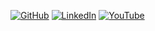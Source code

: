 [![GitHub](https://img.shields.io/badge/GitHub-181717?style=for-the-badge&logo=github&logoColor=white)](https://github.com/yoosuho)
[![LinkedIn](https://img.shields.io/badge/LinkedIn-0A66C2?style=for-the-badge&logo=linkedin&logoColor=white)](https://www.linkedin.com/in/suho-yu/)
[![YouTube](https://img.shields.io/badge/YouTube-FF0000?style=for-the-badge&logo=youtube&logoColor=white)](https://www.youtube.com/@jenk5109)
